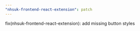 ```yaml
---
"nhsuk-frontend-react-extension": patch
---
```


fix(nhsuk-frontend-react-extension): add missing button styles

